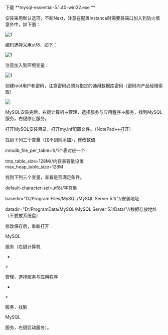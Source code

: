 下载 **mysql-essential-5.1.40-win32.exe **

安装采用默认选项，不断Next，注意在配置Instance时需要将端口加入到防火墙意外中，如下图：

![](file:///C:/Users/golding/AppData/Local/Temp/msohtmlclip1/01/clip_image001.png "1")

编码选择采用utf8，如下：

![](file:///C:/Users/golding/AppData/Local/Temp/msohtmlclip1/01/clip_image001.png "1")

注意加入到环境变量：

![](file:///C:/Users/golding/AppData/Local/Temp/msohtmlclip1/01/clip_image001.png "1")

创建root用户和密码，注意密码必须为指定的通用数据库密码（密码向产品经理索取）

![](file:///C:/Users/golding/AppData/Local/Temp/msohtmlclip1/01/clip_image001.png)

MySQL安装完后，右键计算机-&gt;管理，选择服务与应用程序-&gt;服务，找到MySQL服务，右键停止服务。

打开MySQL安装目录，打开my.inf配置文件。（NotePad++打开）

找到下列三个变量（找不到则添加），修改数值

innodb\_file\_per\_table=1//1个表对应一个

tmp\_table\_size=128M//内存表容量设置  
max\_heap\_table\_size=128M

找到下列三个变量，查看是否满足条件。

default-character-set=utf8//字符集

basedir="D:/Program Files/MySQL/MySQL Server 5.1/"//安装地址

datadir="D:/ProgramData/MySQL/MySQL Server 5.1/Data/"//数据存放地址（不要放系统盘）

修改保存后，重新打开

MySQL

服务（右键计算机

-

&gt;

管理，选择服务与应用程序

-

&gt;

服务，找到

MySQL

服务，右键启动服务）。

